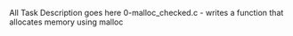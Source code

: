 All Task Description goes here
0-malloc_checked.c - writes a function that allocates memory using malloc
